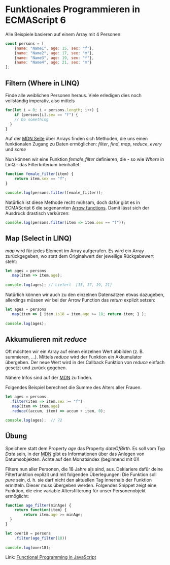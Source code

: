# Funktionales Programmieren in ECMAScript 6
Alle Beispiele basieren auf einem Array mit 4 Personen:
```javascript
const persons = [
    {name: "Name1", age: 15, sex: "f"},
    {name: "Name2", age: 17, sex: "m"},
    {name: "Name3", age: 19, sex: "f"},
    {name: "Name4", age: 21, sex: "m"}
];

```

## Filtern (Where in LINQ)
Finde alle weiblichen Personen heraus. Viele erledigen dies noch vollständig imperativ, also mittels
```javascript
for(let i = 0; i < persons.length; i++) {
	if (persons[i].sex == "f") {
  	// Do something
  }
}
```

Auf der [MDN Seite](https://developer.mozilla.org/de/docs/Web/JavaScript/Reference/Global_Objects/Array)
über Arrays finden sich Methoden, die uns einen funktionalen Zugang zu Daten ermöglichen: *filter*, *find*, *map*, *reduce*, *every* und *some*

Nun können wir eine Funktion *female_filter* definieren, die - so wie *Where* in LinQ - das Filterkriterium
beinhaltet.

```javascript
function female_filter(item) {
    return item.sex == "f";
}

console.log(persons.filter(female_filter));
```

Natürlich ist diese Methode recht mühsam, doch dafür gibt es in ECMAScript 6 die sogenannten 
[Arrow functions](https://developer.mozilla.org/en-US/docs/Web/JavaScript/Reference/Functions/Arrow_functions).
Damit lässt sich der Ausdruck drastisch verkürzen:

```javascript
console.log(persons.filter(item => item.sex == "f"));
```

## Map (Select in LINQ)
*map* wird für jedes Element im Array aufgerufen. Es wird ein Array zurückgegeben, wo statt dem
Originalwert der jeweilige Rückgabewert steht:

```javascript
let ages = persons
  .map(item => item.age);
  
console.log(ages); // Liefert  [15, 17, 19, 21]
```

Natürlich können wir auch zu den einzelnen Datensätzen etwas dazugeben, allerdings müssen wir bei
der Arrow Function das *return* explizit setzen:

```javascript
let ages = persons
  .map(item => { item.is18 = item.age >= 18; return item; } );
  
console.log(ages);
```

## Akkumulieren mit *reduce*
Oft möchten wir ein Array auf einen einzelnen Wert abbilden (z. B. summieren, ...). Mittels *reduce*
wird der Funktion ein Akkumulator übergeben. Der neue Wert wird in der Callback Funktion von *reduce*
einfach gesetzt und zurück gegeben.

Nähere Infos sind auf der [MDN](https://developer.mozilla.org/de/docs/Web/JavaScript/Reference/Global_Objects/Array/Reduce)
zu finden.

Folgendes Beispiel berechnet die Summe des Alters aller Frauen.

```javascript
let ages = persons
  .filter(item => item.sex >= "f")
  .map(item => item.age)
  .reduce((accum, item) => accum + item, 0);

console.log(ages);  // 72
```

## Übung
Speichere statt dem Property *age* das Property *dateOfBirth*. Es soll vom Typ *Date* sein, in der
[MDN](https://developer.mozilla.org/de/docs/Web/JavaScript/Reference/Global_Objects/Date) gibt es
Informationen über das Anlegen von Datumsobjekten. Achte auf den Monatsindex (beginnend mit 0)!

Filtere nun aller Personen, die 18 Jahre als sind, aus. Deklariere dafür deine Filterfunktion explizit und
mit folgenden Überlegungen: Die Funktion soll *pure* sein, d. h. sie darf nicht den aktuellen Tag
innerhalb der Funktion ermitteln. Dieser muss übergeben werden. Folgendes Snippet zeigt eine Funktion,
die eine variable Altersfilterung für unser Personenobjekt ermöglicht:

```javascript
function age_filter(minAge) {
	return function(item) {
    	return item.age >= minAge;
  }
}

let over18 = persons
	.filter(age_filter(18))
  
console.log(over18);
```

Link: [Functional Programming in JavaScript](https://www.freecodecamp.org/news/functional-programming-principles-in-javascript-1b8fc6c3563f/)